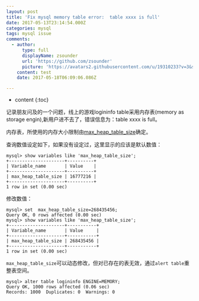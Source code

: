```yaml
---
layout: post
title: 'Fix mysql memory table error:  table xxxx is full'
date: 2017-05-13T23:14:54.000Z
categories: mysql
tags: mysql issue
comments:
  - author:
      type: full
      displayName: zsounder
      url: 'https://github.com/zsounder'
      picture: 'https://avatars2.githubusercontent.com/u/19310233?v=3&s=73'
    content: test
    date: 2017-05-18T06:09:06.086Z

---
```


* content
{:toc}

记录朋友问及的一个问题，线上的游戏logininfo table采用内存表(memory as storage engin),新用户进不去了，错误信息为：table xxxx is full。

内存表，所使用的内存大小限制由[max_heap_table_size](http://dev.mysql.com/doc/refman/5.1/en/server-system-variables.html#sysvar_max_heap_table_size)确定。

查询数值设定如下，如果没有设定过，这里显示的应该是默认数值：

```shell
mysql> show variables like 'max_heap_table_size';
+---------------------+----------+
| Variable_name       | Value    |
+---------------------+----------+
| max_heap_table_size | 16777216 |
+---------------------+----------+
1 row in set (0.00 sec)
```

修改数值：
```shell
mysql> set  max_heap_table_size=268435456;
Query OK, 0 rows affected (0.00 sec)
mysql> show variables like 'max_heap_table_size';
+---------------------+-----------+
| Variable_name       | Value     |
+---------------------+-----------+
| max_heap_table_size | 268435456 |
+---------------------+-----------+
1 row in set (0.00 sec)
```

`max_heap_table_size`可以动态修改，但对已存在的表无效，通过`alert table`重整表空间。
```shell
mysql> alter table logininfo ENGINE=MEMORY;
Query OK, 1000 rows affected (0.06 sec)
Records: 1000  Duplicates: 0  Warnings: 0
```

